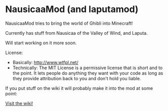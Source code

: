 NausicaaMod (and laputamod)
===========


NausicaaMod tries to bring the world of Ghibli into Minecraft!

Currently has stuff from Nausicaa of the Valley of Wind, and Laputa.

Will start working on it more soon.

License: 
* Basically: http://www.wtfpl.net/
* Technically: The MIT License is a permissive license that is short and to the point. It lets people do anything they want with your code as long as they provide attribution back to you and don't hold you liable. 


If you put stuff on the wiki it will probably make it into the mod at some point:

[Visit the wiki!](http://nausicaamod.wikia.com/)

